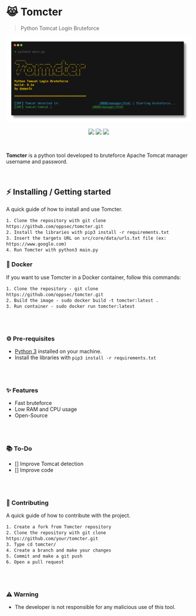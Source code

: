 # 😹 Tomcter
> Python Tomcat Login Bruteforce

<div align="center">
    <img src="./assets/out.png">
</div>


<p align="center">
    <img src="https://img.shields.io/github/license/oppsec/tomcter?color=orange&logo=github&logoColor=orange&style=for-the-badge">
    <img src="https://img.shields.io/github/issues/oppsec/tomcter?color=orange&logo=github&logoColor=orange&style=for-the-badge">
    <img src="https://img.shields.io/github/stars/oppsec/tomcter?color=orange&label=STARS&logo=github&logoColor=orange&style=for-the-badge">
</p>

<br>

<p> <b>Tomcter</b> is a python tool developed to bruteforce Apache Tomcat manager username and password. </p>

<br>

## ⚡ Installing / Getting started

<p> A quick guide of how to install and use Tomcter. </p>

```
1. Clone the repository with git clone https://github.com/oppsec/tomcter.git
2. Install the libraries with pip3 install -r requirements.txt
3. Insert the targets URL on src/core/data/urls.txt file (ex: https://www.google.com)
4. Run Tomcter with python3 main.py
```

### 🐳 Docker
If you want to use Tomcter in a Docker container, follow this commands:

```
1. Clone the repository - git clone https://github.com/oppsec/tomcter.git
2. Build the image - sudo docker build -t tomcter:latest .
3. Run container - sudo docker run tomcter:latest
```

<br><br>

### ⚙️ Pre-requisites
- [Python 3](https://www.python.org/downloads/) installed on your machine.
- Install the libraries with `pip3 install -r requirements.txt`

<br><br>

### ✨ Features
- Fast bruteforce
- Low RAM and CPU usage
- Open-Source

<br><br>

### 📚 To-Do
- [] Improve Tomcat detection
- [] Improve code

<br><br>

### 🔨 Contributing

A quick guide of how to contribute with the project.

```
1. Create a fork from Tomcter repository
2. Clone the repository with git clone https://github.com/your/tomcter.git
3. Type cd tomcter/
4. Create a branch and make your changes
5. Commit and make a git push
6. Open a pull request
```

<br><br>

### ⚠️ Warning
- The developer is not responsible for any malicious use of this tool.